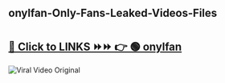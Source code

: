 
 ## onylfan-Only-Fans-Leaked-Videos-Files

# <h2><a href="https://mediaupload.pro?onylfan">🔗 Click to LINKS ⏩⏩ 👉 🟢 onylfan </a></h2>

<a href="https://mediaupload.pro?onylfan" rel="nofollow" data-target="animated-image.originalLink"><img src="https://i.ibb.co.com/xMMVF88/686577567.gif" alt="Viral Video Original" style="max-width: 100%; display: inline-block;" data-target="animated-image.originalImage"></a>